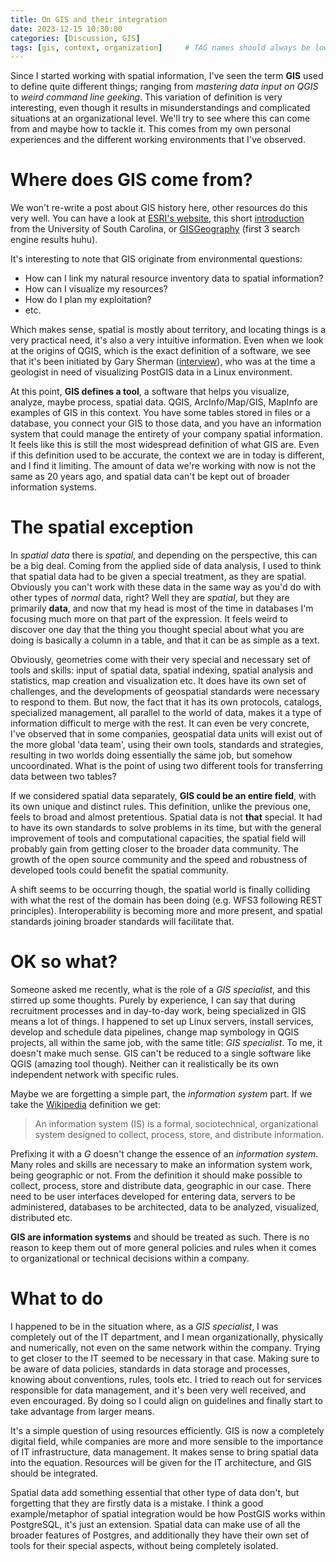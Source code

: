 ```yaml
---
title: On GIS and their integration
date: 2023-12-15 10:30:00
categories: [Discussion, GIS]
tags: [gis, context, organization]     # TAG names should always be lowercase
---
```


Since I started working with spatial information, I've seen the term **GIS** used to define quite different things; ranging from _mastering data input on QGIS_ to _weird command line geeking_. This variation of definition is very interesting, even though it results in misunderstandings and complicated situations at an organizational level. We'll try to see where this can come from and maybe how to tackle it. This comes from my own personal experiences and the different working environments that I've observed.

# Where does GIS come from?

We won't re-write a post about GIS history here, other resources do this very well. You can have a look at [ESRI's website](https://www.esri.com/en-us/what-is-gis/history-of-gis), this short [introduction](https://gis.usc.edu/blog/the-evolution-of-gis/) from the University of South Carolina, or [GISGeography](https://gisgeography.com/history-of-gis/) (first 3 search engine results huhu).

It's interesting to note that GIS originate from environmental questions:

* How can I link my natural resource inventory data to spatial information?
* How can I visualize my resources?
* How do I plan my exploitation?
* etc.

Which makes sense, spatial is mostly about territory, and locating things is a very practical need, it's also a very intuitive information. Even when we look at the origins of QGIS, which is the exact definition of a software, we see that it's been initiated by Gary Sherman ([interview](https://www.xyht.com/spatial-itgis/godfather-of-qgis/)), who was at the time a geologist in need of visualizing PostGIS data in a Linux environment.

At this point, **GIS defines a tool**, a software that helps you visualize, analyze, maybe process, spatial data. QGIS, ArcInfo/Map/GIS, MapInfo are examples of GIS in this context. You have some tables stored in files or a database, you connect your GIS to those data, and you have an information system that could manage the entirety of your company spatial information. It feels like this is still the most widespread definition of what GIS are. Even if this definition used to be accurate, the context we are in today is different, and I find it limiting. The amount of data we're working with now is not the same as 20 years ago, and spatial data can't be kept out of broader information systems.

# The spatial exception

In _spatial data_ there is _spatial_, and depending on the perspective, this can be a big deal. Coming from the applied side of data analysis, I used to think that spatial data had to be given a special treatment, as they are spatial. Obviously you can't work with these data in the same way as you'd do with other types of _normal_ data, right? Well they are _spatial_, but they are primarily **data**, and now that my head is most of the time in databases I'm focusing much more on that part of the expression. It feels weird to discover one day that the thing you thought special about what you are doing is basically a column in a table, and that it can be as simple as a text.

Obviously, geometries come with their very special and necessary set of tools and skills: input of spatial data, spatial indexing, spatial analysis and statistics, map creation and visualization etc. It does have its own set of challenges, and the developments of geospatial standards were necessary to respond to them. But now, the fact that it has its own protocols, catalogs, specialized management, all parallel to the world of data, makes it a type of information difficult to merge with the rest. It can even be very concrete, I've observed that in some companies, geospatial data units will exist out of the more global 'data team', using their own tools, standards and strategies, resulting in two worlds doing essentially the same job, but somehow uncoordinated. What is the point of using two different tools for transferring data between two tables?

If we considered spatial data separately, **GIS could be an entire field**, with its own unique and distinct rules. This definition, unlike the previous one, feels to broad and almost pretentious. Spatial data is not **that** special. It had to have its own standards to solve problems in its time, but with the general improvement of tools and computational capacities, the spatial field will probably gain from getting closer to the broader data community. The growth of the open source community and the speed and robustness of developed tools could benefit the spatial community. 

A shift seems to be occurring though, the spatial world is finally colliding with what the rest of the domain has been doing (e.g. WFS3 following REST principles). Interoperability is becoming more and more present, and spatial standards joining broader standards will facilitate that. 

# OK so what?

Someone asked me recently, what is the role of a _GIS specialist_, and this stirred up some thoughts. Purely by experience, I can say that during recruitment processes and in day-to-day work, being specialized in GIS means a lot of things. I happened to set up Linux servers, install services, develop and schedule data pipelines, change map symbology in QGIS projects, all within the same job, with the same title: _GIS specialist_. To me, it doesn't make much sense. GIS can't be reduced to a single software like QGIS (amazing tool though). Neither can it realistically be its own independent network with specific rules.  

Maybe we are forgetting a simple part, the _information system_ part. If we take the [Wikipedia](https://en.wikipedia.org/wiki/Information_system) definition we get:

>An information system (IS) is a formal, sociotechnical, organizational system designed to collect, process, store, and distribute information.

Prefixing it with a _G_ doesn't change the essence of an _information system_. Many roles and skills are necessary to make an information system work, being geographic or not. From the definition it should make possible to collect, process, store and distribute data, geographic in our case. There need to be user interfaces developed for entering data, servers to be administered, databases to be architected, data to be analyzed, visualized, distributed etc.

**GIS are information systems** and should be treated as such. There is no reason to keep them out of more general policies and rules when it comes to organizational or technical decisions within a company.

# What to do

I happened to be in the situation where, as a _GIS specialist_, I was completely out of the IT department, and I mean organizationally, physically and numerically, not even on the same network within the company. Trying to get closer to the IT seemed to be necessary in that case. Making sure to be aware of data policies, standards in data storage and processes, knowing about conventions, rules, tools etc. I tried to reach out for services responsible for data management, and it's been very well received, and even encouraged. By doing so I could align on guidelines and finally start to take advantage from larger means.

It's a simple question of using resources efficiently. GIS is now a completely digital field, while companies are more and more sensible to the importance of IT infrastructure, data management. It makes sense to bring spatial data into the equation. Resources will be given for the IT architecture, and GIS should be integrated.

Spatial data add something essential that other type of data don't, but forgetting that they are firstly data is a mistake. I think a good example/metaphor of spatial integration would be how PostGIS works within PostgreSQL, it's just an extension. Spatial data can make use of all the broader features of Postgres, and additionally they have their own set of tools for their special aspects, without being completely isolated. 
